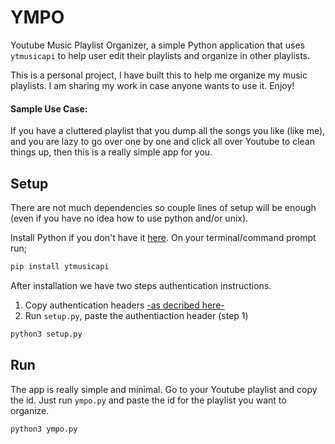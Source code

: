 # YMPO
Youtube Music Playlist Organizer, a simple Python application that uses `ytmusicapi` to help
user edit their playlists and organize in other playlists.

This is a personal project, I have built this to help me organize my music playlists. I am 
sharing my work in case anyone wants to use it. Enjoy!

#### Sample Use Case: 
If you have a cluttered playlist that you dump all the songs you like (like me), and you are
lazy to go over one by one and click all over Youtube to clean things up, then this is a really
simple app for you.

## Setup
There are not much dependencies so couple lines of setup will be enough (even if you have no idea
how to use python and/or unix).

Install Python if you don't have it [here](https://www.python.org/downloads/).
On your terminal/command prompt run;
```bash
pip install ytmusicapi
```

After installation we have two steps authentication instructions.
1. Copy authentication headers [-as decribed here-](https://ytmusicapi.readthedocs.io/en/latest/setup.html#copy-authentication-headers)
2. Run `setup.py`, paste the authentiaction header (step 1)
```python
python3 setup.py
```

## Run
The app is really simple and minimal. Go to your Youtube playlist and copy the id. 
Just run `ympo.py` and paste the id for the playlist you want to organize. 

```python
python3 ympo.py
```
